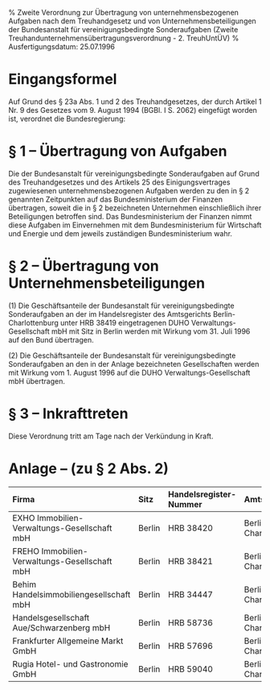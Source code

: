 % Zweite Verordnung zur Übertragung von unternehmensbezogenen Aufgaben nach dem Treuhandgesetz und von Unternehmensbeteiligungen der Bundesanstalt für vereinigungsbedingte Sonderaufgaben  (Zweite Treuhandunternehmensübertragungsverordnung - 2. TreuhUntÜV)
% Ausfertigungsdatum: 25.07.1996
 
# Eingangsformel

Auf Grund des § 23a Abs. 1 und 2 des Treuhandgesetzes, der durch Artikel 1 Nr. 9 des Gesetzes vom 9. August 1994 (BGBl. I S. 2062) eingefügt worden ist, verordnet die Bundesregierung:

# § 1 – Übertragung von Aufgaben

Die der Bundesanstalt für vereinigungsbedingte Sonderaufgaben auf Grund des Treuhandgesetzes und des Artikels 25 des Einigungsvertrages zugewiesenen unternehmensbezogenen Aufgaben werden zu den in § 2 genannten Zeitpunkten auf das Bundesministerium der Finanzen übertragen, soweit die in § 2 bezeichneten Unternehmen einschließlich ihrer Beteiligungen betroffen sind. Das Bundesministerium der Finanzen nimmt diese Aufgaben im Einvernehmen mit dem Bundesministerium für Wirtschaft und Energie und dem jeweils zuständigen Bundesministerium wahr.

# § 2 – Übertragung von Unternehmensbeteiligungen

(1) Die Geschäftsanteile der Bundesanstalt für vereinigungsbedingte Sonderaufgaben an der im Handelsregister des Amtsgerichts Berlin-Charlottenburg unter HRB 38419 eingetragenen DUHO Verwaltungs-Gesellschaft mbH mit Sitz in Berlin werden mit Wirkung vom 31. Juli 1996 auf den Bund übertragen.

(2) Die Geschäftsanteile der Bundesanstalt für vereinigungsbedingte Sonderaufgaben an den in der Anlage bezeichneten Gesellschaften werden mit Wirkung vom 1. August 1996 auf die DUHO Verwaltungs-Gesellschaft mbH übertragen.

# § 3 – Inkrafttreten

Diese Verordnung tritt am Tage nach der Verkündung in Kraft.

# Anlage – (zu § 2 Abs. 2)

| Firma                                         | Sitz   | Handelsregister-Nummer | Amtsgericht           |
|:-------------------------|:-------|:-------------|:-------------------------|
| EXHO Immobilien-Verwaltungs-Gesellschaft mbH  | Berlin | HRB 38420              | Berlin-Charlottenburg |
| FREHO Immobilien-Verwaltungs-Gesellschaft mbH | Berlin | HRB 38421              | Berlin-Charlottenburg |
| Behim Handelsimmobiliengesellschaft mbH       | Berlin | HRB 34447              | Berlin-Charlottenburg |
| Handelsgesellschaft Aue/Schwarzenberg mbH     | Berlin | HRB 58736              | Berlin-Charlottenburg |
| Frankfurter Allgemeine Markt GmbH             | Berlin | HRB 57696              | Berlin-Charlottenburg |
| Rugia Hotel- und Gastronomie GmbH             | Berlin | HRB 59040              | Berlin-Charlottenburg |
